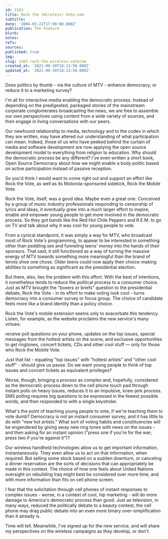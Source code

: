 ```yaml
---
id: 1163
title: Rock the (Wireless) Vote.com
subtitle: 
date: '2004-03-22T17:00:00.000Z'
publication: The Feature
blurb: 
notes: 
refs: 
sources: 
published: true
img: 
slug: 1163-rock-the-wireless-votecom
created_at: '2021-09-30T18:13:50.000Z'
updated_at: '2021-09-30T18:13:50.000Z'
---
```

Does politics by thumb - via the culture of MTV - enhance democracy, or reduce it to a marketing survey?

I'm all for interactive media enabling the democratic process. Instead of depending on the predigested, packaged stories of the mainstream corporate conglomerates broadcasting the news, we are free to assemble our own perspectives using content from a wide variety of sources, and then engage in living conversations with our peers.

Our newfound relationship to media, technology and to the codes in which they are written, may have altered our understanding of what participation can mean. Indeed, those of us who have peeked behind the curtain of media and software development are now applying the open source development model to everything from religion to education. Why should the democratic process be any different? I've even written a short book, Open Source Democracy about how we might enable a body politic based on active participation instead of passive reception.

So you'd think I would want to come right out and support an effort like Rock the Vote, as well as its Motorola-sponsored sidekick, Rock the Mobile Vote.

Rock the Vote, itself, was a good idea. Maybe even a great one. Conceived by a group of music industry professionals responding to censorship of lyrics and ideas, it eventually grew into a much larger effort to inspire, enable and empower young people to get more involved in the democratic process. So they got bands like the Red Hot Chile Peppers and R.E.M. to go on TV and talk about why it was cool for young people to vote.

From a cynical standpoint, it was simply a way for MTV, who broadcast most of Rock Vote's programming, to appear to be interested in something other than peddling sex and funneling teens' money into the hands of their sponsors. That said, it still functioned as a way of turning the massive energy of MTV towards something more meaningful than the brand of tennis shoe one chose. Older teens could now apply their choice-making abilities to something as significant as the presidential election.

But there, also, lies the problem with this effort. With the best of intentions, it nonetheless tends to reduce the political process to a consumer choice. Just as MTV brought the "boxers or briefs" question to the presidential debate, Rock the Vote - in its effort to make voting look cool - turns democracy into a consumer survey or focus group. The choice of candidate feels more like a brand identity than a policy choice.

Rock the Vote's mobile extension seems only to exacerbate this tendency. Listen, for example, as the website proclaims the new service's many virtues:

receive poll questions on your phone, updates on the top issues, special messages from the hottest artists on the scene, and exclusive opportunities to get ringtones, concert tickets, CDs and other cool stuff — only for those who Rock the Mobile Vote.

Just that list - equating "top issues" with "hottest artists" and "other cool stuff" - should give us pause. Do we want young people to think of top issues and concert tickets as equivalent privileges?

Worse, though, bringing a process as complex and, hopefully, considered as the democratic process down to the cell phone touch pad through instant polls on heavy issues, reduces it to an impulsive, knee-jerk process. SMS polling requires big questions to be expressed in the fewest possible words, and then responded to with a single keystroke.

What's the point of teaching young people to vote, if we're teaching them to vote dumb? Democracy is not an instant consumer survey, and it has little to do with "new hot artists." What sort of voting habits and constituencies will be engendered by giving away new ring tones with news on the issues - and then asking for an instant opinion ("press one if you're for the war; press two if you're against it")?

Our wireless handheld technologies allow us to get important information, instantaneously. They even allow us to act on that information, when required. But selling some stock based on a sudden downturn, or canceling a dinner reservation are the sorts of decisions that can appropriately be made in this context. The choice of how one feels about United Nations oversight on rebuilding Iraq might best be considered over more time, and with more information than fits on cell phone screen.

I fear that the solicitation through cell phones of instant responses to complex issues - worse, in a context of cool, hip marketing - will do more damage to America's democratic process than good. Just as television, in many ways, reduced the politically debate to a beauty contest, the cell phone may drag public debate into an even more binary over-simplification than it already is.

Time will tell. Meanwhile, I've signed up for the new service, and will share my perspectives on the wireless campaigns as they develop, or don't.


